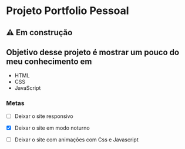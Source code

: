 # Projeto Portfolio Pessoal
 ## ⚠️ Em construção

## Objetivo desse projeto é mostrar um pouco do meu conhecimento em<br> 
<ul>
	<li>HTML</li>
	<li>CSS</li>
	<li>JavaScript</li>
</ul>

 ### Metas

- [ ] Deixar o site responsivo
- [x] Deixar o site em modo noturno
- [ ] Deixar o site com animações com Css e Javascript


